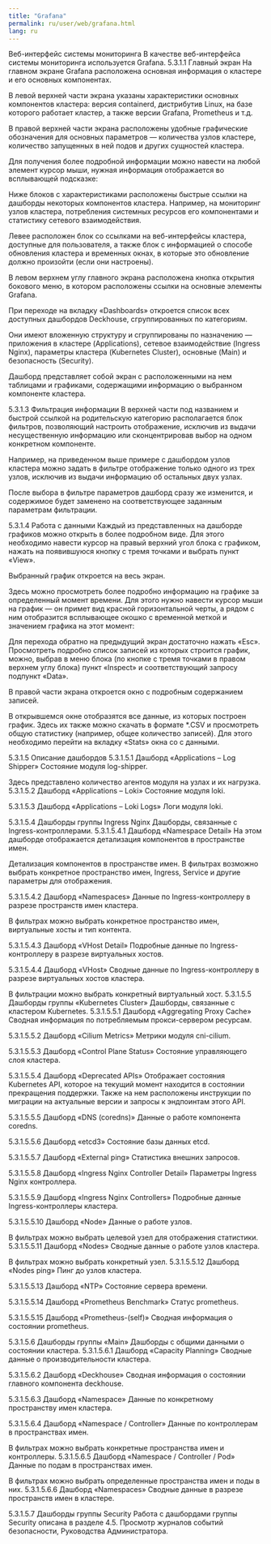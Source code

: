 ```yaml
---
title: "Grafana"
permalink: ru/user/web/grafana.html
lang: ru
---
```


Веб-интерфейс системы мониторинга
В качестве веб-интерфейса системы мониторинга используется Grafana.
5.3.1.1 Главный экран
На главном экране Grafana расположена основная информация о кластере и его основных компонентах.

В левой верхней части экрана указаны характеристики основных компонентов кластера: версия containerd, дистрибутив Linux, на базе которого работает кластер, а также версии Grafana, Prometheus и т.д.

В правой верхней части экрана расположены удобные графические обозначения для основных параметров — количества узлов кластере, количество запущенных в ней подов и других сущностей кластера.

Для получения более подробной информации можно навести на любой элемент курсор мыши, нужная информация отображается во всплывающей подсказке:

Ниже блоков с характеристиками расположены быстрые ссылки на дашборды некоторых компонентов кластера. Например, на мониторинг узлов кластера, потребления системных ресурсов его компонентами и статистику сетевого взаимодействия.

Левее расположен блок со ссылками на веб-интерфейсы кластера, доступные для пользователя, а также блок с информацией о способе обновления кластера и временных окнах, в которые это обновление должно произойти (если они настроены).

В левом верхнем углу главного экрана расположена кнопка открытия бокового меню, в котором расположены ссылки на основные элементы Grafana.

При переходе на вкладку «Dashboards» откроется список всех доступных дашбордов Deckhouse, сгруппированных по категориям.

Они имеют вложенную структуру и сгруппированы по назначению — приложения в кластере (Applications), сетевое взаимодействие (Ingress Nginx), параметры кластера (Kubernetes Cluster), основные (Main) и безопасность (Security).

Дашборд представляет собой экран с расположенными на нем таблицами и графиками, содержащими информацию о выбранном компоненте кластера.

5.3.1.3 Фильтрация информации
В верхней части под названием и быстрой ссылкой на родительскую категорию располагается блок фильтров, позволяющий настроить отображение, исключив из выдачи несущественную информацию или сконцентрировав выбор на одном конкретном компоненте.

Например, на приведенном выше примере с дашбордом узлов кластера можно задать в фильтре отображение только одного из трех узлов, исключив из выдачи информацию об остальных двух узлах.

После выбора в фильтре параметров дашборд сразу же изменится, и содержимое будет заменено на соответствующее заданным параметрам фильтрации.

5.3.1.4 Работа с данными
Каждый из представленных на дашборде графиков можно открыть в более подробном виде. Для этого необходимо навести курсор на правый верхний угол блока с графиком, нажать на появившуюся кнопку с тремя точками и выбрать пункт «View».

Выбранный график откроется на весь экран.

Здесь можно просмотреть более подробно информацию на графике за определенный момент времени. Для этого нужно навести курсор мыши на график — он примет вид красной горизонтальной черты, а рядом с ним отобразится всплывающее окошко с временной меткой и значением графика на этот момент:

Для перехода обратно на предыдущий экран достаточно нажать «Esc».
Просмотреть подробно список записей из которых строится график, можно, выбрав в меню блока (по кнопке с тремя точками в правом верхнем углу блока) пункт «Inspect» и соответствующий запросу подпункт «Data».


В правой части экрана откроется окно с подробным содержанием записей.

В открывшемся окне отобразятся все данные, из которых построен график. Здесь их также можно скачать в формате *.CSV и просмотреть общую статистику (например, общее количество записей). Для этого необходимо перейти на вкладку «Stats» окна со с данными.

5.3.1.5 Описание дашбордов
5.3.1.5.1 Дашборд «Applications – Log Shipper»
Состояние модуля log-shipper.

Здесь представлено количество агентов модуля на узлах и их нагрузка.
5.3.1.5.2 Дашборд «Applications – Loki»
Состояние модуля loki.

5.3.1.5.3 Дашборд «Applications – Loki Logs»
Логи модуля loki.

5.3.1.5.4 Дашборды группы Ingress Nginx
Дашборды, связанные с Ingress-контроллерами.
5.3.1.5.4.1 Дашборд «Namespace Detail»
На этом дашборде отображается детализация компонентов в пространстве имен.

Детализация компонентов в пространстве имен. В фильтрах возможно выбрать конкретное пространство имен, Ingress, Service и другие параметры для отображения.

5.3.1.5.4.2 Дашборд «Namespaces»
Данные по Ingress-контроллеру в разрезе пространств имен кластера.

В фильтрах можно выбрать конкретное пространство имен, виртуальные хосты и тип контента.

5.3.1.5.4.3 Дашборд «VHost Detail»
Подробные данные по Ingress-контроллеру в разрезе виртуальных хостов.

5.3.1.5.4.4 Дашборд «VHost»
Сводные данные по Ingress-контроллеру в разрезе виртуальных хостов кластера.

В фильтрации можно выбрать конкретный виртуальный хост.
5.3.1.5.5 Дашборды группы «Kubernetes Cluster»
Дашборды, связанные с кластером Kubernetes.
5.3.1.5.5.1 Дашборд «Aggregating Proxy Cache»
Сводная информация по потребляемым прокси-сервером ресурсам.

5.3.1.5.5.2 Дашборд «Cilium Metrics»
Метрики модуля cni-cilium.

5.3.1.5.5.3 Дашборд «Control Plane Status»
Состояние управляющего слоя кластера.

5.3.1.5.5.4 Дашборд «Deprecated APIs»
Отображает состояния Kubernetes API, которое на текущий момент находится в состоянии прекращения поддержки. Также на нем расположены инструкции по миграции на актуальные версии и запросы к эндпоинтам этого API.

5.3.1.5.5.5 Дашборд «DNS (coredns)»
Данные о работе компонента coredns.

5.3.1.5.5.6 Дашборд «etcd3»
Состояние базы данных etcd.

5.3.1.5.5.7 Дашборд «External ping»
Статистика внешних запросов.

5.3.1.5.5.8 Дашборд «Ingress Nginx Controller Detail»
Параметры Ingress Nginx контроллера.

5.3.1.5.5.9 Дашборд «Ingress Nginx Controllers»
Подробные данные Ingress-контроллеры кластера.

5.3.1.5.5.10 Дашборд «Node»
Данные о работе узлов.

В фильтрах можно выбрать целевой узел для отображения статистики.
5.3.1.5.5.11 Дашборд «Nodes»
Сводные данные о работе узлов кластера.

В фильтрах можно выбрать конкретный узел.
5.3.1.5.5.12 Дашборд «Nodes ping»
Пинг до узлов кластера.

5.3.1.5.5.13 Дашборд «NTP»
Состояние сервера времени.

5.3.1.5.5.14 Дашборд «Prometheus Benchmark»
Статус prometheus.

5.3.1.5.5.15 Дашборд «Prometheus-(self)»
Сводная информация о состоянии prometheus.

5.3.1.5.6 Дашборды группы «Main»
Дашборды с общими данными о состоянии кластера.
5.3.1.5.6.1 Дашборд «Capacity Planning»
Сводные данные о производительности кластера.

5.3.1.5.6.2 Дашборд «Deckhouse»
Сводная информация о состоянии главного компонента deckhouse.

5.3.1.5.6.3 Дашборд «Namespace»
Данные по конкретному пространству имен кластера.

5.3.1.5.6.4 Дашборд «Namespace / Controller»
Данные по контроллерам в пространствах имен.

В фильтрах можно выбрать конкретные пространства имен и контроллеры.
5.3.1.5.6.5 Дашборд «Namespace / Controller / Pod»
Данные по подам в пространствах имен.

В фильтрах можно выбрать определенные пространства имен и поды в них.
5.3.1.5.6.6 Дашборд «Namespaces»
Сводные данные в разрезе пространств имен в кластере.

5.3.1.5.7 Дашборды группы Security
Работа с дашбордами группы Security описана в разделе 4.5. Просмотр журналов событий безопасности, Руководства Администратора.
